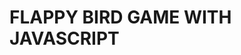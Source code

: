 <h1>FLAPPY BIRD GAME WITH JAVASCRIPT</h1>
</img src = "https://www.google.com/url?sa=i&url=https%3A%2F%2Fnews.yahoo.com%2Fdie-another-day-flappy-bird-175619065.html&psig=AOvVaw09_58flCPd0H0iQ_98dHJg&ust=1671320673294000&source=images&cd=vfe&ved=0CBAQjRxqFwoTCODH0vao__sCFQAAAAAdAAAAABAJ" width = "100%">
